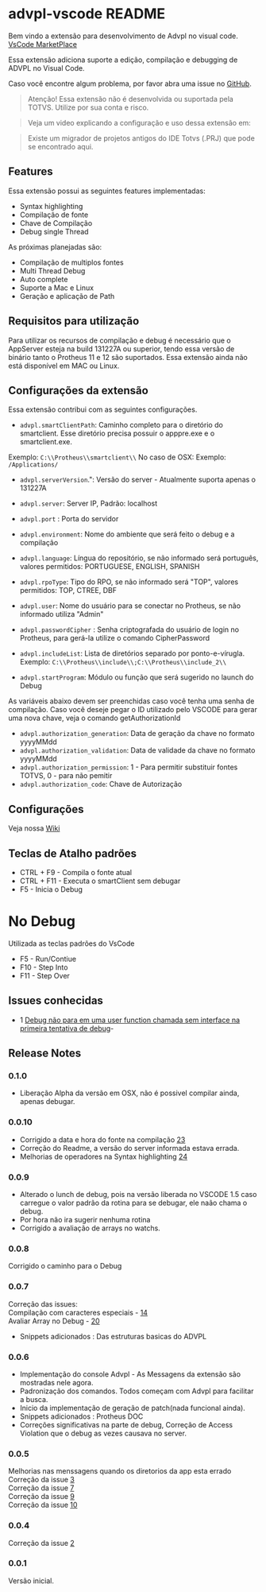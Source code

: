 # advpl-vscode README

Bem vindo a extensão para desenvolvimento de Advpl no visual code. [VsCode MarketPlace](https://marketplace.visualstudio.com/items?itemName=KillerAll.advpl-vscode)

Essa extensão adiciona suporte a edição, compilação e debugging de ADVPL no Visual Code.

Caso você encontre algum problema, por favor abra uma issue no [GitHub](https://github.com/killerall/advpl-vscode/issues). 

> Atenção! Essa extensão não é desenvolvida ou suportada pela TOTVS. Utilize por sua conta e risco.

> Veja um video explicando a configuração e uso dessa extensão em:

> Existe um migrador de projetos antigos do IDE Totvs (.PRJ) que pode se encontrado aqui.

## Features

Essa extensão possui as seguintes features implementadas:

* Syntax highlighting
* Compilação de fonte
* Chave de Compilação
* Debug single Thread  

As próximas planejadas são:
* Compilação de multiplos fontes
* Multi Thread Debug
* Auto complete
* Suporte a Mac e Linux
* Geração e aplicação de Path


## Requisitos para utilização

Para utilizar os recursos de compilação e debug é necessário que o AppServer esteja na build 131227A ou superior, tendo essa versão de binário tanto o Protheus 11 e 12 são suportados.
Essa extensão ainda não está disponível em MAC ou Linux. 

## Configurações da extensão

Essa extensão contribui com as seguintes configurações.

* `advpl.smartClientPath`: Caminho completo para o diretório do smartclient. Esse diretório precisa possuir o apppre.exe e o smartclient.exe. 

Exemplo: `C:\\Protheus\\smartclient\\`
No caso de OSX:
Exemplo: `/Applications/`


* `advpl.serverVersion`.": Versão do server - Atualmente suporta apenas o 131227A
* `advpl.server`: Server IP, Padrão: localhost                  
* `advpl.port` : Porta do servidor
* `advpl.environment`: Nome do ambiente que será feito o debug e a compilação
* `advpl.language`: Língua do repositório, se não informado será português, valores permitidos: PORTUGUESE, ENGLISH, SPANISH
* `advpl.rpoType`: Tipo do RPO, se não informado será  "TOP", valores permitidos: TOP, CTREE, DBF
* `advpl.user`: Nome do usuário para se conectar no Protheus, se não informado utiliza "Admin"
* `advpl.passwordCipher` : Senha criptografada do usuário de login no Protheus, para gerá-la utilize o comando CipherPassword

    
* `advpl.includeList`: Lista de diretórios separado por ponto-e-vírugla. Exemplo: `C:\\Protheus\\include\\;C:\\Protheus\\include_2\\`
* `advpl.startProgram`: Módulo ou função que será sugerido no launch do Debug



As variáveis abaixo devem ser preenchidas caso você tenha uma senha de compilação.
Caso você deseje pegar o ID utilizado pelo VSCODE para gerar uma nova chave, veja o comando getAuthorizationId 
* `advpl.authorization_generation`: Data de geração da chave no formato yyyyMMdd
* `advpl.authorization_validation`: Data de validade da chave no formato yyyyMMdd
* `advpl.authorization_permission`: 1 - Para permitir substituir fontes TOTVS, 0 - para não pemitir
* `advpl.authorization_code`: Chave de Autorização

## Configurações

Veja nossa [Wiki](https://github.com/killerall/advpl-vscode/wiki/Configura%C3%A7%C3%A3o)

## Teclas de Atalho padrões
* CTRL + F9 - Compila o fonte atual
* CTRL + F11 - Executa o smartClient sem debugar
* F5  - Inicia o Debug
# No Debug
Utilizada as teclas padrões do VsCode
* F5 - Run/Contiue
* F10 - Step Into
* F11 - Step Over


## Issues conhecidas

* 1 [Debug não para em uma user function chamada sem interface na primeira tentativa de debug](https://github.com/killerall/advpl-vscode/issues/1)- 

## Release Notes  
### 0.1.0
* Liberação Alpha da versão em OSX, não é possivel compilar ainda, apenas debugar.

### 0.0.10 

* Corrigido a data e hora do fonte na compilação [23](https://github.com/killerall/advpl-vscode/issues/23)
* Correção do Readme, a versão do server informada estava errada.
* Melhorias de operadores na Syntax highlighting [24](https://github.com/killerall/advpl-vscode/pull/24)

### 0.0.9 

* Alterado o lunch de debug, pois na versão liberada no VSCODE 1.5 caso carregue o valor padrão da rotina para se debugar, ele naão chama o debug.
* Por hora não ira sugerir nenhuma rotina
* Corrigido a avaliação de arrays no watchs.



### 0.0.8 
Corrigido o caminho para o Debug  


### 0.0.7
Correção das issues:  
Compilação com caracteres especiais - [14](https://github.com/killerall/advpl-vscode/issues/14)  
Avaliar Array no Debug - [20](https://github.com/killerall/advpl-vscode/issues/20)  
* Snippets adicionados : Das estruturas basicas do ADVPL  

### 0.0.6
* Implementação do console Advpl - As Messagens da extensão são mostradas nele agora.
* Padronização dos comandos. Todos começam com Advpl para facilitar a busca.
* Inicio da implementação de geração de patch(nada funcional ainda).
* Snippets adicionados : Protheus DOC
* Correções significativas na parte de debug, Correção de Access Violation que o debug as vezes causava no server.

### 0.0.5  
Melhorias nas menssagens quando os diretorios da app esta errado  
Correção da issue [3](https://github.com/killerall/advpl-vscode/issues/3)  
Correção da issue [7](https://github.com/killerall/advpl-vscode/issues/7)  
Correção da issue [9](https://github.com/killerall/advpl-vscode/issues/9)  
Correção da issue [10](https://github.com/killerall/advpl-vscode/issues/10)  

### 0.0.4
Correção da issue [2](https://github.com/killerall/advpl-vscode/issues/2)



### 0.0.1

Versão inicial.


